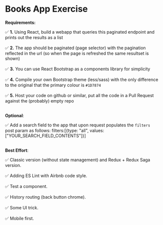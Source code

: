 # Books App Exercise

**Requirements:**<br>

✅ **1.** Using React, build a webapp that queries this paginated endpoint and prints out the results as a list<br><br>
✅ **2.** The app should be paginated (page selector) with the pagination reflected in the url (so when the page is
refreshed the same resultset is shown)<br><br>
✅ **3.** You can use React Bootstrap as a components library for simplicity<br><br>
✅ **4.** Compile your own Bootstrap theme (less/sass) with the only difference to the original that the primary
colour is `#1D7874`<br><br>
✅ **5.** Host your code on github or similar, put all the code in a Pull Request against the (probably) empty repo<br><br>

**Optional**:<br>

✅ Add a search field to the app that upon request populates the `filters` post param as follows:
filters:[{type: "all", values: ["YOUR_SEARCH_FIELD_CONTENTS"]}]<br><br>

**Best Effort**:<br>

✅ Classic version (without state management) and Redux + Redux Saga version.<br><br>
✅ Adding ES Lint with Airbnb code style.<br><br>
✅ Test a component.<br><br>
✅ History routing (back button chrome).<br><br>
✅ Some UI trick.<br><br>
✅ Mobile first.<br><br>
